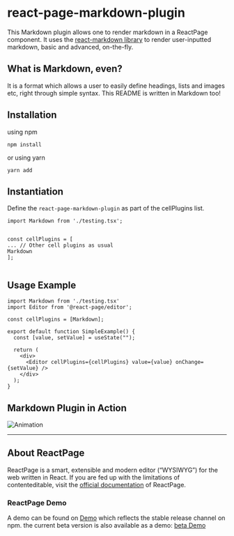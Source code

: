# react-page-markdown-plugin
This Markdown plugin allows one to render markdown in a ReactPage component. It uses the [react-markdown library](https://www.npmjs.com/package/react-markdown) to render user-inputted markdown, basic and advanced, on-the-fly. 

## What is Markdown, even?
It is a format which allows a user to easily define headings, lists and images etc, right through simple syntax. This README is written in Markdown too!

## Installation

using npm
```
npm install
```
or using yarn

```
yarn add 
```

## Instantiation
Define the ```react-page-markdown-plugin``` as part of the cellPlugins list.
```
import Markdown from './testing.tsx';


const cellPlugins = [
... // Other cell plugins as usual
Markdown
];


```



## Usage Example

```
import Markdown from './testing.tsx'
import Editor from '@react-page/editor';

const cellPlugins = [Markdown];

export default function SimpleExample() {
  const [value, setValue] = useState("");

  return (
    <div>
      <Editor cellPlugins={cellPlugins} value={value} onChange={setValue} />
    </div>
  );
}

```

## Markdown Plugin in Action
![Animation](https://user-images.githubusercontent.com/61515279/186479524-de4fca5b-ba46-4ee1-814e-d05aa7db09d2.gif)


---

## About ReactPage
ReactPage is a smart, extensible and modern editor (“WYSIWYG”) for the web written in React. If you are fed up with the limitations of contenteditable, visit the [official documentation](https://react-page.github.io/docs/#/) of ReactPage.

### ReactPage Demo
A demo can be found on [Demo](https://react-page.github.io/) which reflects the stable release channel on npm.
the current beta version is also available as a demo: [beta Demo](https://react-page.github.io/beta)

